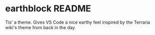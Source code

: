 # earthblock README

Tis' a theme. Gives VS Code a nice earthy feel inspired by the Terraria wiki's theme from back in the day.